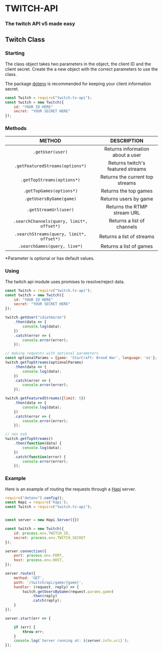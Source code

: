 # TWITCH-API
### The twitch API v5 made easy

## Twitch Class

### Starting
The class object takes two parameters in the object, the client ID and the client secret.
Create the a new object with the correct parameters to use the class.

The package [dotenv](https://github.com/motdotla/dotenv) is recommended for keeping your client information secret.
```js
const Twitch = require("twitch.tv-api");
const twitch = new Twitch({
    id: "YOUR ID HERE"
    secret: "YOUR SECRET HERE"
});
```

### Methods

| METHOD  | DESCRIPTION |
|:--------:|:-----------:|
| `.getUser(user)` | Returns information about a user |
| `.getFeaturedStreams(options*)` | Returns twitch's featured streams |
| `.getTopStreams(options*)`      | Returns the current top streams |
| `.getTopGames(options*)`        | Returns the top games |
| `.getUsersByGame(game)`  |  Returns users by game |
| `.getStreamUrl(user)`    | Returns the RTMP stream URL |
| `.searchChannels(query, limit*, offset*)` | Returns a list of channels |
| `.searchStreams(query, limit*, offset*)` | Returns a list of streams |
| `.searchGames(query, live*)` | Returns a list of games |
*Parameter is optional or has default values.

### Using

The twitch api module uses promises to resolve/reject data.

```js
const Twitch = require("twitch.tv-api");
const twitch = new Twitch({
    id: "YOUR ID HERE"
    secret: "YOUR SECRET HERE"
});

twitch.getUser("idietmoran")
    .then(data => {
        console.log(data);
    })
    .catch(error => {
        console.error(error);
    });

// making requests with optional parameters
const optionalParams = {game: 'StarCraft: Brood War', language: 'es'};
twitch.getTopStreams(optionalParams)
    .then(data => {
        console.log(data);
    })
    .catch(error => {
        console.error(error);
    });

twitch.getFeaturedStreams({limit: 5})
    .then(data => {
        console.log(data);
    })
    .catch(error => {
        console.error(error);
    });

// non es6
twitch.getTopStreams()
    .then(function(data) {
        console.log(data);
    })
    .catch(function(error) {
        console.error(error);
    });
```

### Example

Here is an example of routing the requests through a [Hapi](https://github.com/hapijs/hapi) server.

```js
require("dotenv").config();
const Hapi = require('hapi');
const Twitch = require("twitch.tv-api");


const server = new Hapi.Server({})

const twitch = new Twitch({
    id: process.env.TWITCH_ID,
    secret: process.env.TWITCH_SECRET
});

server.connection({
    port: process.env.PORT,
    host: process.env.HOST,
});

server.route({
    method: 'GET',
    path: '/twitch/api/game/{game}',
    handler: (request, reply) => {
        twitch.getUsersByGame(request.params.game)
            .then(reply)
            .catch(reply);
    }
});

server.start(err => {

    if (err) {
        throw err;
    }
    console.log(`Server running at: ${server.info.uri}`);
});
```
